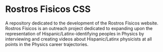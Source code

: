 # Rostros Fisicos CSS
A repository dedicated to the development of the Rostros Físicos website. Rostros Físicos is an outreach project dedicated to expanding upon the representation of Hispanic/Latinx-identifying peoples in Physics by interviewing and creating videos about Hispanic/Latinx physicists at all points in the Physics career trajectories.

